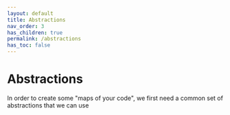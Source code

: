 ```yaml
---
layout: default
title: Abstractions
nav_order: 3
has_children: true
permalink: /abstractions
has_toc: false
---
```


# Abstractions

In order to create some "maps of your code", we first need a common set of abstractions
that we can use 
